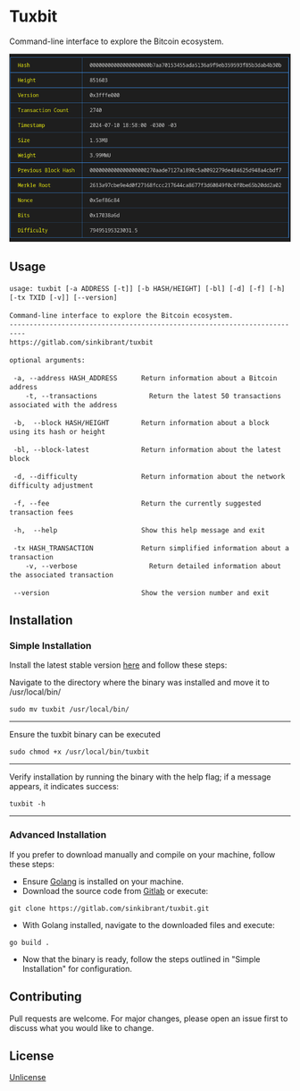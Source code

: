 # Tuxbit

Command-line interface to explore the Bitcoin ecosystem.

![TuxBit](Docs/Images/tuxbitTable.png)

## Usage

```shell
usage: tuxbit [-a ADDRESS [-t]] [-b HASH/HEIGHT] [-bl] [-d] [-f] [-h] [-tx TXID [-v]] [--version]

Command-line interface to explore the Bitcoin ecosystem.
--------------------------------------------------------------------------
https://gitlab.com/sinkibrant/tuxbit

optional arguments:

 -a, --address HASH_ADDRESS      Return information about a Bitcoin address
    -t, --transactions             Return the latest 50 transactions associated with the address

 -b,  --block HASH/HEIGHT        Return information about a block using its hash or height

 -bl, --block-latest             Return information about the latest block

 -d, --difficulty                Return information about the network difficulty adjustment

 -f, --fee                       Return the currently suggested transaction fees

 -h,  --help                     Show this help message and exit

 -tx HASH_TRANSACTION            Return simplified information about a transaction
    -v, --verbose                  Return detailed information about the associated transaction

 --version                       Show the version number and exit
```

## Installation

### Simple Installation

Install the latest stable version [here](https://gitlab.com/-/project/59786629/uploads/a7473a87a523fc95bb95ffc6aa23e133/tuxbit) and follow these steps:

Navigate to the directory where the binary was installed and move it to /usr/local/bin/
```shell
sudo mv tuxbit /usr/local/bin/
```

---
Ensure the tuxbit binary can be executed
```shell
sudo chmod +x /usr/local/bin/tuxbit
```
---
Verify installation by running the binary with the help flag; if a message appears, it indicates success:
```shell
tuxbit -h
```
---

### Advanced Installation
If you prefer to download manually and compile on your machine, follow these steps:

+ Ensure [Golang](https://go.dev/) is installed on your machine.
+ Download the source code from [Gitlab](https://gitlab.com/sinkibrant/tuxbit/-/releases) or execute:
```shell
git clone https://gitlab.com/sinkibrant/tuxbit.git
```
+ With Golang installed, navigate to the downloaded files and execute:
```shell
go build .
```
+ Now that the binary is ready, follow the steps outlined in "Simple Installation" for configuration.

## Contributing

Pull requests are welcome. For major changes, please open an issue first
to discuss what you would like to change.

## License

[Unlicense](https://unlicense.org/)